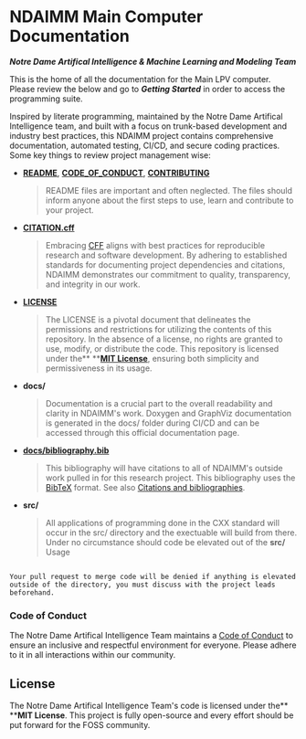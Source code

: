 # **NDAIMM Main Computer Documentation**

***Notre Dame Artifical Intelligence & Machine Learning and Modeling Team***

This is the home of all the documentation for the Main LPV computer. Please review the below and go to ***Getting Started*** in order to access the programming suite.

Inspired by literate programming, maintained by the Notre Dame Artifical Intelligence team, and built with a focus on trunk-based development and industry best practices, this NDAIMM project contains comprehensive documentation, automated testing, CI/CD, and secure coding practices. Some key things to review project management wise:

- [**README**](README), [**CODE_OF_CONDUCT**](docs/CODE_OF_CONDUCT.md), [**CONTRIBUTING**](docs/CONTRIBUTING.md)

  > README files are important and often neglected. The files should inform anyone about the first steps to use, learn and contribute to your project.
  >
- [**CITATION.cff**](CITATION.cff)

  > Embracing [CFF](https://citation-file-format.github.io) aligns with best practices for reproducible research and software development. By adhering to established standards for documenting project dependencies and citations, NDAIMM demonstrates our commitment to quality, transparency, and integrity in our work.
  >
- [**LICENSE**](LICENSE)

  > The LICENSE is a pivotal document that delineates the permissions and restrictions for utilizing the contents of this repository. In the absence of a license, no rights are granted to use, modify, or distribute the code. This repository is licensed under the** **[**MIT License**](), ensuring both simplicity and permissiveness in its usage.
  >
- **docs/**

  > Documentation is a crucial part to the overall readability and clarity in NDAIMM's work. Doxygen and GraphViz documentation is generated in the docs/ folder during CI/CD and can be accessed through this official documentation page.
  >
- [**docs/bibliography.bib**](/docs/bibliography.bib)

  > This bibliography will have citations to all of NDAIMM's outside work pulled in for this research project. This bibliography uses the [BibTeX](https://www.bibtex.org/Format/) format. See also [Citations and bibliographies](https://jupyterbook.org/en/stable/content/citations.html).
  >
- **src/**

  > All applications of programming done in the CXX standard will occur in the src/ directory and the exectuable will build from there. Under no circumstance should code be elevated out of the **src/** Usage
  >

```{important}

Your pull request to merge code will be denied if anything is elevated outside of the directory, you must discuss with the project leads beforehand.
```


### Code of Conduct

The Notre Dame Artifical Intelligence Team maintains a [Code of Conduct](docs/CODE_OF_CONDUCT.md) to ensure an inclusive and respectful environment for everyone. Please adhere to it in all interactions within our community.

## License

The Notre Dame Artifical Intelligence Team's code is licensed under the** ****MIT License**. This project is fully open-source and every effort should be put forward for the FOSS community.
